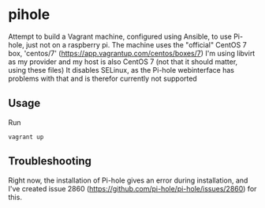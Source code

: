 # pihole

Attempt to build a Vagrant machine, configured using Ansible, to use Pi-hole, just not on a raspberry pi.
The machine uses the "official" CentOS 7 box, 'centos/7' (https://app.vagrantup.com/centos/boxes/7)
I'm using libvirt as my provider and my host is also CentOS 7 (not that it should matter, using these files)
It disables SELinux, as the Pi-hole webinterface has problems with that and is therefor currently not supported

## Usage

Run
```
vagrant up
```

## Troubleshooting

Right now, the installation of Pi-hole gives an error during installation, and I've created issue 2860 (https://github.com/pi-hole/pi-hole/issues/2860) for this.
